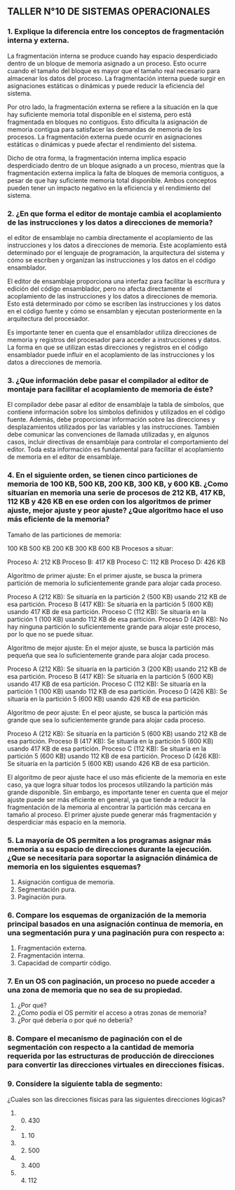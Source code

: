 ## TALLER N°10 DE SISTEMAS OPERACIONALES


### 1.  Explique la diferencia entre los conceptos de fragmentación interna y externa.

La fragmentación interna se produce cuando hay espacio desperdiciado dentro de un bloque de memoria asignado a un proceso. Esto ocurre cuando el tamaño del bloque es mayor que el tamaño real necesario para almacenar los datos del proceso. La fragmentación interna puede surgir en asignaciones estáticas o dinámicas y puede reducir la eficiencia del sistema.

Por otro lado, la fragmentación externa se refiere a la situación en la que hay suficiente memoria total disponible en el sistema, pero está fragmentada en bloques no contiguos. Esto dificulta la asignación de memoria contigua para satisfacer las demandas de memoria de los procesos. La fragmentación externa puede ocurrir en asignaciones estáticas o dinámicas y puede afectar el rendimiento del sistema.

Dicho de otra forma, la fragmentación interna implica espacio desperdiciado dentro de un bloque asignado a un proceso, mientras que la fragmentación externa implica la falta de bloques de memoria contiguos, a pesar de que hay suficiente memoria total disponible. Ambos conceptos pueden tener un impacto negativo en la eficiencia y el rendimiento del sistema.

### 2. ¿En que forma el editor de montaje cambia el acoplamiento de las instrucciones y los datos a direcciones de memoria?

el editor de ensamblaje no cambia directamente el acoplamiento de las instrucciones y los datos a direcciones de memoria. Este acoplamiento está determinado por el lenguaje de programación, la arquitectura del sistema y cómo se escriben y organizan las instrucciones y los datos en el código ensamblador.

El editor de ensamblaje proporciona una interfaz para facilitar la escritura y edición del código ensamblador, pero no afecta directamente el acoplamiento de las instrucciones y los datos a direcciones de memoria. Esto está determinado por cómo se escriben las instrucciones y los datos en el código fuente y cómo se ensamblan y ejecutan posteriormente en la arquitectura del procesador.

Es importante tener en cuenta que el ensamblador utiliza direcciones de memoria y registros del procesador para acceder a instrucciones y datos. La forma en que se utilizan estas direcciones y registros en el código ensamblador puede influir en el acoplamiento de las instrucciones y los datos a direcciones de memoria.

### 3.  ¿Que información debe pasar el compilador al editor de montaje para facilitar el acoplamiento  de memoria de éste?

El compilador debe pasar al editor de ensamblaje la tabla de símbolos, que contiene información sobre los símbolos definidos y utilizados en el código fuente. Además, debe proporcionar información sobre las direcciones y desplazamientos utilizados por las variables y las instrucciones. También debe comunicar las convenciones de llamada utilizadas y, en algunos casos, incluir directivas de ensamblaje para controlar el comportamiento del editor. Toda esta información es fundamental para facilitar el acoplamiento de memoria en el editor de ensamblaje.

### 4. En el siguiente orden, se tienen cinco particiones de memoria de 100 KB, 500 KB, 200 KB, 300 KB, y 600 KB. ¿Como situarían en memoria una serie de procesos de 212 KB, 417 KB, 112 KB y 426 KB en ese orden con los algoritmos de primer ajuste, mejor ajuste y peor ajuste? ¿Que algoritmo hace el uso más eficiente de la memoria?

Tamaño de las particiones de memoria:

100 KB
500 KB
200 KB
300 KB
600 KB
Procesos a situar:

Proceso A: 212 KB
Proceso B: 417 KB
Proceso C: 112 KB
Proceso D: 426 KB

Algoritmo de primer ajuste:
En el primer ajuste, se busca la primera partición de memoria lo suficientemente grande para alojar cada proceso.

Proceso A (212 KB): Se situaría en la partición 2 (500 KB) usando 212 KB de esa partición.
Proceso B (417 KB): Se situaría en la partición 5 (600 KB) usando 417 KB de esa partición.
Proceso C (112 KB): Se situaría en la partición 1 (100 KB) usando 112 KB de esa partición.
Proceso D (426 KB): No hay ninguna partición lo suficientemente grande para alojar este proceso, por lo que no se puede situar.

Algoritmo de mejor ajuste:
En el mejor ajuste, se busca la partición más pequeña que sea lo suficientemente grande para alojar cada proceso.

Proceso A (212 KB): Se situaría en la partición 3 (200 KB) usando 212 KB de esa partición.
Proceso B (417 KB): Se situaría en la partición 5 (600 KB) usando 417 KB de esa partición.
Proceso C (112 KB): Se situaría en la partición 1 (100 KB) usando 112 KB de esa partición.
Proceso D (426 KB): Se situaría en la partición 5 (600 KB) usando 426 KB de esa partición.

Algoritmo de peor ajuste:
En el peor ajuste, se busca la partición más grande que sea lo suficientemente grande para alojar cada proceso.

Proceso A (212 KB): Se situaría en la partición 5 (600 KB) usando 212 KB de esa partición.
Proceso B (417 KB): Se situaría en la partición 5 (600 KB) usando 417 KB de esa partición.
Proceso C (112 KB): Se situaría en la partición 5 (600 KB) usando 112 KB de esa partición.
Proceso D (426 KB): Se situaría en la partición 5 (600 KB) usando 426 KB de esa partición.

El algoritmo de peor ajuste hace el uso más eficiente de la memoria en este caso, ya que logra situar todos los procesos utilizando la partición más grande disponible. Sin embargo, es importante tener en cuenta que el mejor ajuste puede ser más eficiente en general, ya que tiende a reducir la fragmentación de la memoria al encontrar la partición más cercana en tamaño al proceso. El primer ajuste puede generar más fragmentación y desperdiciar más espacio en la memoria.


### 5. La mayoría de OS permiten a los programas asignar más memoria a su espacio de direcciones durante la ejecución. ¿Que se necesitaría para soportar la asignación dinámica de memoria en los siguientes esquemas?

1. Asignación contigua de memoria.
2. Segmentación pura.
3. Paginación pura.


### 6. Compare los esquemas de organización de la memoria principal basados en una asignación continua de memoria, en una segmentación pura y una paginación pura con respecto a:
1. Fragmentación externa.
2. Fragmentación interna.
3. Capacidad de compartir código.


### 7. En un OS con paginación, un proceso no puede acceder a una zona de memoria que no sea de su propiedad. 
1. ¿Por qué? 
2. ¿Como podía el OS permitir el acceso a otras zonas de memoria?
3. ¿Por qué debería o por qué no debería?


### 8. Compare el mecanismo de paginación con el de segmentación con respecto a la cantidad de  memoria requerida por las estructuras de producción de direcciones para convertir las direcciones virtuales en direcciones físicas.


### 9. Considere la siguiente tabla de segmento:

¿Cuales son las direcciones físicas para las siguientes direcciones lógicas?
1. 0. 430
2. 1. 10
3. 2. 500
4. 3. 400
5. 4. 112


